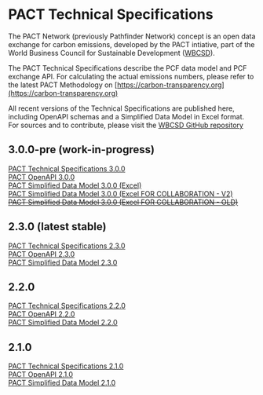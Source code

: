 <div class="logo"></div>

# PACT Technical Specifications

The PACT Network (previously Pathfinder Network) concept is an open data exchange for carbon emissions, developed by the PACT intiative, part of  the World Business Council for Sustainable Development ([WBCSD](https://wbcsd.org)).

The PACT Technical Specifications describe the PCF data model and PCF exchange API. For calculating the actual  emissions numbers, please refer to the latest PACT Methodology on [https://carbon-transparency.org](https://carbon-transparency.org)

All recent versions of the Technical Specifications are published here, including OpenAPI schemas and a Simplified Data Model in Excel format.
For sources and to contribute, please visit the [WBCSD GitHub repository](https://github.com/wbcsd/data-exchange-protocol)

## 3.0.0-pre (work-in-progress)
[PACT Technical Specifications 3.0.0](v3/index.html) <br>
[PACT OpenAPI 3.0.0](v3/openapi.yaml) <br>
[PACT Simplified Data Model 3.0.0 (Excel)](v3/pact-simplified.xlsx) <br>
[PACT Simplified Data Model 3.0.0 (Excel FOR COLLABORATION - V2)](https://wbcsd.sharepoint.com/:x:/s/ClimateEnergy/Ee4D_jIwDbtInq2x3RFp4-oBc3SnZWhfKvRN_uh5fdq5iw?e=5LfJgh)<br>
~~[PACT Simplified Data Model 3.0.0 (Excel FOR COLLABORATION - OLD)](https://wbcsd.sharepoint.com/:x:/s/ClimateEnergy/EQzZ7GNDG0BLvjmGxtSB0mwBv6cee6Q-F6hRc6FXlaLhWw?e=HF9CUo)~~<br>

	
<!--
## 2.3.1-pre (work-in-progress)

[PACT Technical Specifications 2.3.1](v2/index.html) <br>
[PACT OpenAPI 3.0.0](v2/openapi.yaml) <br>
-->

## 2.3.0 (latest stable)

[PACT Technical Specifications 2.3.0](https://wbcsd.github.io/tr/2024/data-exchange-protocol-20241024/) <br>
[PACT OpenAPI 2.3.0](https://specs.carbon-transparency.org/pact-openapi-2.3.0.yaml) <br>
[PACT Simplified Data Model 2.3.0](https://specs.carbon-transparency.org/pact-simplified-model-2.3.0.xlsx) <br>
	
## 2.2.0

[PACT Technical Specifications 2.2.0](https://wbcsd.github.io/tr/2024/data-exchange-protocol-20240410/) <br>
[PACT OpenAPI 2.2.0](https://specs.carbon-transparency.org/pact-openapi-2.2.0.yaml) <br>
[PACT Simplified Data Model 2.2.0](https://specs.carbon-transparency.org/pact-simplified-model-2.2.0.xlsx) <br>
	
## 2.1.0 

[PACT Technical Specifications 2.1.0](https://wbcsd.github.io/tr/2023/data-exchange-protocol-20231207/) <br>
[PACT OpenAPI 2.1.0](https://specs.carbon-transparency.org/pact-openapi-2.1.0.yaml) <br>
[PACT Simplified Data Model 2.1.0](https://specs.carbon-transparency.org/pact-simplified-model-2.3.0.xlsx) <br>
	
